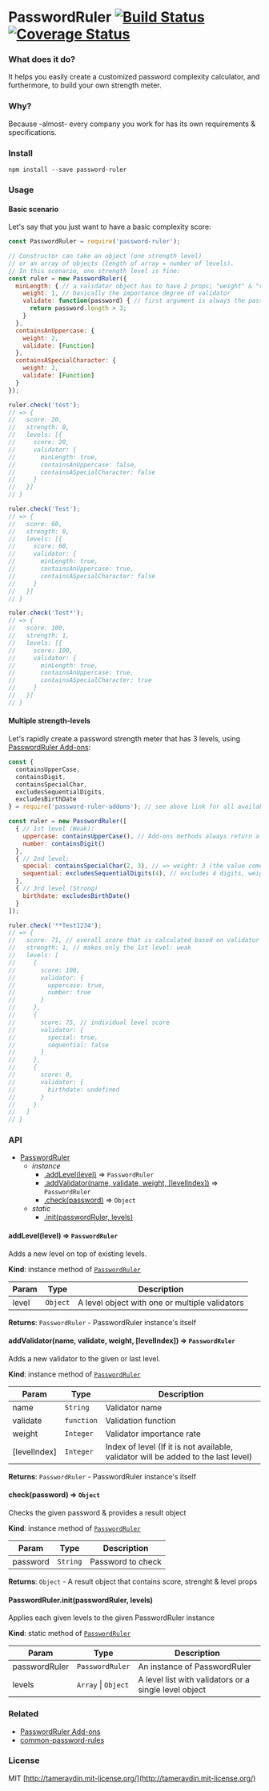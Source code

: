 # PasswordRuler [![Build Status](http://img.shields.io/travis/tameraydin/password-ruler/master.svg?style=flat-square)](https://travis-ci.org/tameraydin/password-ruler) [![Coverage Status](https://img.shields.io/coveralls/tameraydin/password-ruler/master.svg?style=flat-square)](https://coveralls.io/r/tameraydin/password-ruler?branch=master)

### What does it do?

It helps you easily create a customized password complexity calculator, and furthermore, to build your own strength meter.

### Why?

Because -almost- every company you work for has its own requirements & specifications.

### Install

```
npm install --save password-ruler
```

### Usage

#### Basic scenario

Let's say that you just want to have a basic complexity score:

```js
const PasswordRuler = require('password-ruler');

// Constructor can take an object (one strength level)
// or an array of objects (length of array = number of levels).
// In this scenario, one strength level is fine:
const ruler = new PasswordRuler({
  minLength: { // a validator object has to have 2 props; "weight" & "validate"
    weight: 1, // basically the importance degree of validator
    validate: function(password) { // first argument is always the password
      return password.length > 3;
    }
  },
  containsAnUppercase: {
    weight: 2,
    validate: [Function]
  },
  containsASpecialCharacter: {
    weight: 2,
    validate: [Function]
  }
});

ruler.check('test');
// => {
//   score: 20,
//   strength: 0,
//   levels: [{
//     score: 20,
//     validator: {
//       minLength: true,
//       containsAnUppercase: false,
//       containsASpecialCharacter: false
//     }
//   }]
// }

ruler.check('Test');
// => {
//   score: 60,
//   strength: 0,
//   levels: [{
//     score: 60,
//     validator: {
//       minLength: true,
//       containsAnUppercase: true,
//       containsASpecialCharacter: false
//     }
//   }]
// }

ruler.check('Test*');
// => {
//   score: 100,
//   strength: 1,
//   levels: [{
//     score: 100,
//     validator: {
//       minLength: true,
//       containsAnUppercase: true,
//       containsASpecialCharacter: true
//     }
//   }]
// }
```

#### Multiple strength-levels

Let's rapidly create a password strength meter that has 3 levels, using [PasswordRuler Add-ons](https://github.com/tameraydin/password-ruler-addons):

```js
const {
  containsUpperCase,
  containsDigit,
  containsSpecialChar,
  excludesSequentialDigits,
  excludesBirthDate
} = require('password-ruler-addons'); // see above link for all available methods

const ruler = new PasswordRuler([
  { // 1st level (Weak):
    uppercase: containsUpperCase(), // Add-ons methods always return a validator
    number: containsDigit()
  },
  { // 2nd level:
    special: containsSpecialChar(2, 3), // => weight: 3 (the value comes after required parameters sets the weight of validator)
    sequential: excludesSequentialDigits(4), // excludes 4 digits, weight is still 1 as default
  },
  { // 3rd level (Strong)
    birthdate: excludesBirthDate()
  }
]);

ruler.check('**Test1234');
// => {
//   score: 71, // overall score that is calculated based on validator weights
//   strength: 1, // makes only the 1st level: weak
//   levels: [
//     {
//       score: 100,
//       validator: {
//         uppercase: true,
//         number: true
//       }
//     },
//     {
//       score: 75, // individual level score
//       validator: {
//         special: true,
//         sequential: false
//       }
//     },
//     {
//       score: 0,
//       validator: {
//         birthdate: undefined
//       }
//     }
//   ]
// }
```

<a name="module_PasswordRuler"></a>

### API

* [PasswordRuler](#module_PasswordRuler)
    * _instance_
        * [.addLevel(level)](#module_PasswordRuler+addLevel) ⇒ <code>PasswordRuler</code>
        * [.addValidator(name, validate, weight, [levelIndex])](#module_PasswordRuler+addValidator) ⇒ <code>PasswordRuler</code>
        * [.check(password)](#module_PasswordRuler+check) ⇒ <code>Object</code>
    * _static_
        * [.init(passwordRuler, levels)](#module_PasswordRuler.init)

<a name="module_PasswordRuler+addLevel"></a>

#### addLevel(level) ⇒ <code>PasswordRuler</code>
Adds a new level on top of existing levels.

**Kind**: instance method of <code>[PasswordRuler](#module_PasswordRuler)</code>

| Param | Type | Description |
| --- | --- | --- |
| level | <code>Object</code> | A level object with one or multiple validators |

**Returns**: <code>PasswordRuler</code> - PasswordRuler instance's itself

<a name="module_PasswordRuler+addValidator"></a>

#### addValidator(name, validate, weight, [levelIndex]) ⇒ <code>PasswordRuler</code>
Adds a new validator to the given or last level.

**Kind**: instance method of <code>[PasswordRuler](#module_PasswordRuler)</code>

| Param | Type | Description |
| --- | --- | --- |
| name | <code>String</code> | Validator name |
| validate | <code>function</code> | Validation function |
| weight | <code>Integer</code> | Validator importance rate |
| [levelIndex] | <code>Integer</code> | Index of level (If it is not available, validator will be added to the last level) |

**Returns**: <code>PasswordRuler</code> - PasswordRuler instance's itself

<a name="module_PasswordRuler+check"></a>

#### check(password) ⇒ <code>Object</code>
Checks the given password & provides a result object

**Kind**: instance method of <code>[PasswordRuler](#module_PasswordRuler)</code>

| Param | Type | Description |
| --- | --- | --- |
| password | <code>String</code> | Password to check |

**Returns**: <code>Object</code> - A result object that contains score, strenght & level props

<a name="module_PasswordRuler.init"></a>

#### PasswordRuler.init(passwordRuler, levels)
Applies each given levels to the given PasswordRuler instance

**Kind**: static method of <code>[PasswordRuler](#module_PasswordRuler)</code>

| Param | Type | Description |
| --- | --- | --- |
| passwordRuler | <code>PasswordRuler</code> | An instance of PasswordRuler |
| levels | <code>Array</code> &#124; <code>Object</code> | A level list with validators or a single level object |

### Related

- [PasswordRuler Add-ons](https://github.com/tameraydin/password-ruler-addons)
- [common-password-rules](https://github.com/tameraydin/common-password-rules)

### License

MIT [http://tameraydin.mit-license.org/](http://tameraydin.mit-license.org/)